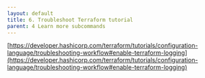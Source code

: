 ```yaml
---
layout: default
title: 6. Troubleshoot Terraform tutorial
parent: 4 Learn more subcommands
---
```


[https://developer.hashicorp.com/terraform/tutorials/configuration-language/troubleshooting-workflow#enable-terraform-logging](https://developer.hashicorp.com/terraform/tutorials/configuration-language/troubleshooting-workflow#enable-terraform-logging)